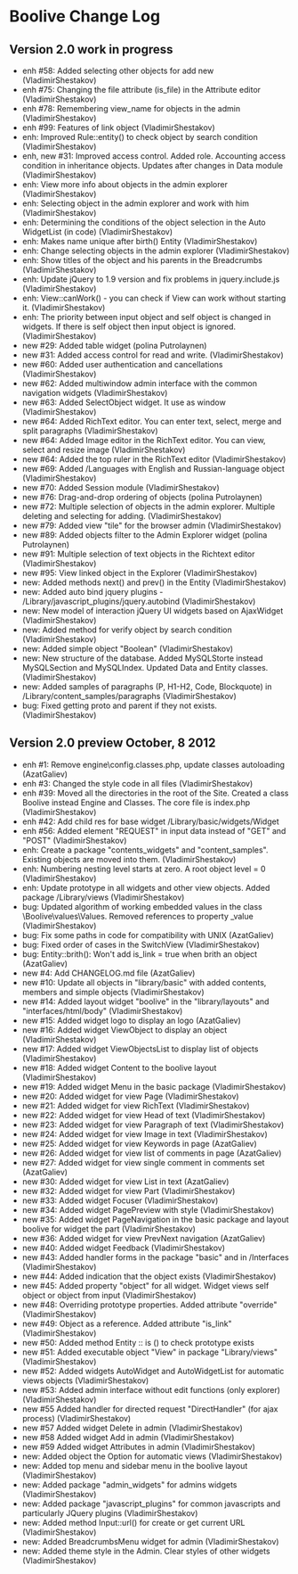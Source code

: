 Boolive Change Log
==================

Version 2.0 work in progress
----------------------------
- enh #58: Added selecting other objects for add new (VladimirShestakov)
- enh #75: Changing the file attribute (is_file) in the Attribute editor (VladimirShestakov)
- enh #78: Remembering view_name for objects in the admin (VladimirShestakov)
- enh #99: Features of link object (VladimirShestakov)
- enh: Improved Rule::entity() to check object by search condition (VladimirShestakov)
- enh, new #31: Improved access control. Added role. Accounting access condition in inheritance objects. Updates after changes in Data module  (VladimirShestakov)
- enh: View more info about objects in the admin explorer (VladimirShestakov)
- enh: Selecting object in the admin explorer and work with him (VladimirShestakov)
- enh: Determining the conditions of the object selection in the Auto WidgetList (in code) (VladimirShestakov)
- enh: Makes name unique after birth() Entity (VladimirShestakov)
- enh: Change selecting objects in the admin explorer (VladimirShestakov)
- enh: Show titles of the object and his parents in the Breadcrumbs (VladimirShestakov)
- enh: Update jQuery to 1.9 version and fix problems in jquery.include.js (VladimirShestakov)
- enh: View::canWork() - you can check if View can work without starting it. (VladimirShestakov)
- enh: The priority between input object and self object is changed in widgets. If there is self object then input object is ignored. (VladimirShestakov)
- new #29: Added table widget (polina Putrolaynen)
- new #31: Added access control for read and write. (VladimirShestakov)
- new #60: Added user authentication and cancellations (VladimirShestakov)
- new #62: Added multiwindow admin interface with the common navigation widgets (VladimirShestakov)
- new #63: Added SelectObject widget. It use as window (VladimirShestakov)
- new #64: Added RichText editor. You can enter text, select, merge and split paragraphs (VladimirShestakov)
- new #64: Added Image editor in the RichText editor. You can view, select and resize image (VladimirShestakov)
- new #64: Added the top ruler in the RichText editor (VladimirShestakov)
- new #69: Added /Languages with English and Russian-language object (VladimirShestakov)
- new #70: Added Session module (VladimirShestakov)
- new #76: Drag-and-drop ordering of objects  (polina Putrolaynen)
- new #72: Multiple selection of objects in the admin explorer. Multiple deleting and selecting for adding. (VladimirShestakov)
- new #79: Added view "tile" for the browser admin (VladimirShestakov)
- new #89: Added objects filter to the Admin Explorer widget (polina Putrolaynen)
- new #91: Multiple selection of text objects in the Richtext editor (VladimirShestakov)
- new #95: View linked object in the Explorer (VladimirShestakov)
- new: Added methods next() and prev() in the Entity (VladimirShestakov)
- new: Added auto bind jquery plugins - /Library/javascript_plugins/jquery.autobind (VladimirShestakov)
- new: New model of interaction jQuery UI widgets based on AjaxWidget (VladimirShestakov)
- new: Added method for verify object by search condition (VladimirShestakov)
- new: Added simple object "Boolean" (VladimirShestakov)
- new: New structure of the database. Added MySQLStorte instead MySQLSection and MySQLIndex. Updated Data and Entity classes. (VladimirShestakov)
- new: Added samples of paragraphs (P, H1-H2, Code, Blockquote) in /Library/content_samples/paragraphs (VladimirShestakov)
- bug: Fixed getting proto and parent if they not exists. (VladimirShestakov)

Version 2.0 preview October, 8 2012
------------------------------------
- enh #1: Remove engine\config.classes.php, update classes autoloading (AzatGaliev)
- enh #3: Changed the style code in all files (VladimirShestakov)
- enh #39: Moved all the directories in the root of the Site. Created a class Boolive instead Engine and Classes. The core file is index.php  (VladimirShestakov)
- enh #42: Add child res for base widget /Library/basic/widgets/Widget
- enh #56: Added element "REQUEST" in input data instead of "GET" and "POST" (VladimirShestakov)
- enh: Create a package "contents_widgets" and "content_samples". Existing objects are moved into them. (VladimirShestakov)
- enh: Numbering nesting level starts at zero. A root object level = 0 (VladimirShestakov)
- enh: Update prototype in all widgets and other view objects. Added package /Library/views (VladimirShestakov)
- bug: Updated algorithm of working embedded values ​​in the class \Boolive\values\Values. Removed references to property _value (VladimirShestakov)
- bug: Fix some paths in code for compatibility with UNIX (AzatGaliev)
- bug: Fixed order of cases in the SwitchView (VladimirShestakov)
- bug: Entity::brith(): Won't add is_link = true when brith an object (AzatGaliev)
- new #4: Add CHANGELOG.md file (AzatGaliev)
- new #10: Update all objects in "library/basic" with added contents, members and simple objects (VladimirShestakov)
- new #14: Added layout widget "boolive" in the "library/layouts" and "interfaces/html/body" (VladimirShestakov)
- new #15: Added widget logo to display an logo (AzatGaliev)
- new #16: Added widget ViewObject to display an object (VladimirShestakov)
- new #17: Added widget ViewObjectsList to display list of objects (VladimirShestakov)
- new #18: Added widget Content to the boolive layout (VladimirShestakov)
- new #19: Added widget Menu in the basic package (VladimirShestakov)
- new #20: Added widget for view Page (VladimirShestakov)
- new #21: Added widget for view RichText (VladimirShestakov)
- new #22: Added widget for view Head of text (VladimirShestakov)
- new #23: Added widget for view Paragraph of text (VladimirShestakov)
- new #24: Added widget for view Image in text (VladimirShestakov)
- new #25: Added widget for view Keywords in page (AzatGaliev)
- new #26: Added widget for view list of comments in page (AzatGaliev)
- new #27: Added widget for view single comment in comments set (AzatGaliev)
- new #30: Added widget for view List in text (AzatGaliev)
- new #32: Added widget for view Part (VladimirShestakov)
- new #33: Added widget Focuser (VladimirShestakov)
- new #34: Added widget PagePreview with style (VladimirShestakov)
- new #35: Added widget PageNavigation in the basic package and layout boolive for widget the part (VladimirShestakov)
- new #36: Added widget for view PrevNext navigation (AzatGaliev)
- new #40: Added widget Feedback (VladimirShestakov)
- new #43: Added handler forms in the package "basic" and in /Interfaces (VladimirShestakov)
- new #44: Added indication that the object exists (VladimirShestakov)
- new #45: Added property "object" for all widget. Widget views self object or object from input (VladimirShestakov)
- new #48: Overriding prototype properties. Added attribute "override" (VladimirShestakov)
- new #49: Object as a reference. Added attribute "is_link" (VladimirShestakov)
- new #50: Added method Entity :: is () to check prototype exists
- new #51: Added executable object "View" in package "Library/views" (VladimirShestakov)
- new #52: Added widgets AutoWidget and  AutoWidgetList for automatic views objects (VladimirShestakov)
- new #53: Added admin interface without edit functions (only explorer) (VladimirShestakov)
- new #55 Added handler for directed request "DirectHandler" (for ajax process) (VladimirShestakov)
- new #57 Added widget Delete in admin (VladimirShestakov)
- new #58 Added widget Add in admin (VladimirShestakov)
- new #59 Added widget Attributes in admin (VladimirShestakov)
- new: Added object the Option for automatic views (VladimirShestakov)
- new: Added top menu and sidebar menu in the boolive layout (VladimirShestakov)
- new: Added package "admin_widgets" for admins widgets (VladimirShestakov)
- new: Added package "javascript_plugins" for common javascripts and particularly JQuery plugins (VladimirShestakov)
- new: Added method Input::url() for create or get current URL (VladimirShestakov)
- new: Added BreadcrumbsMenu widget for admin (VladimirShestakov)
- new: Added theme style in the Admin. Clear styles of other widgets  (VladimirShestakov)
